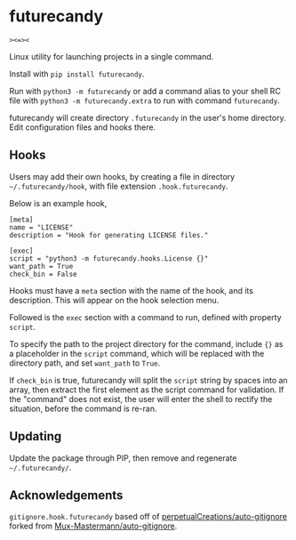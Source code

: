 # futurecandy
`><=><`

Linux utility for launching projects in a single command.

Install with `pip install futurecandy`.

Run with `python3 -m futurecandy` or add a command alias to your shell RC file with `python3 -m futurecandy.extra` to run with command `futurecandy`.

futurecandy will create directory `.futurecandy` in the user's home directory.
Edit configuration files and hooks there.

## Hooks
Users may add their own hooks, by creating a file in directory `~/.futurecandy/hook`, with file extension `.hook.futurecandy`.

Below is an example hook,
```
[meta]
name = "LICENSE"
description = "Hook for generating LICENSE files."

[exec]
script = "python3 -m futurecandy.hooks.License {}"
want_path = True
check_bin = False
```

Hooks must have a `meta` section with the name of the hook, and its description.
This will appear on the hook selection menu.

Followed is the `exec` section with a command to run, defined with property `script`.

To specify the path to the project directory for the command, include `{}` as a placeholder in the `script` command, which will be replaced with the directory path, and set `want_path` to `True`.

If `check_bin` is true, futurecandy will split the `script` string by spaces into an array, then extract the first element as the script command for validation. If the "command" does not exist, the user will enter the shell to rectify the situation, before the command is re-ran.

## Updating
Update the package through PIP, then remove and regenerate `~/.futurecandy/`.

## Acknowledgements
`gitignore.hook.futurecandy` based off of [perpetualCreations/auto-gitignore](https://github.com/perpetualCreations/auto-gitignore) forked from [Mux-Mastermann/auto-gitignore](https://github.com/Mux-Mastermann/auto-gitignore).

